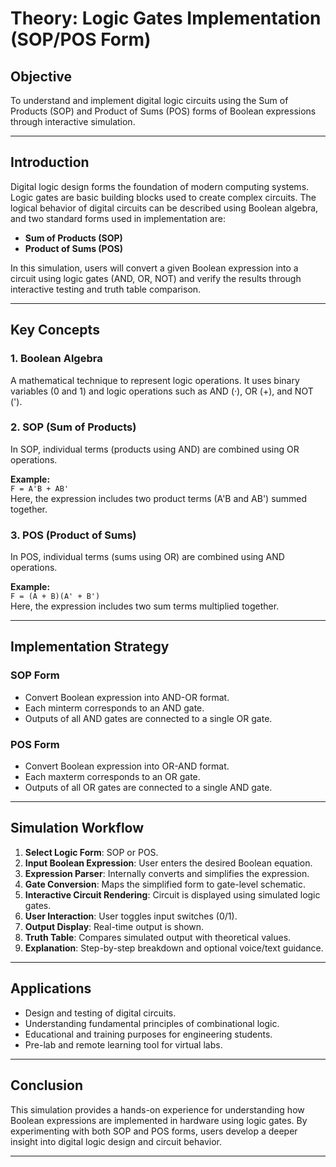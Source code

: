 # Theory: Logic Gates Implementation (SOP/POS Form)

## Objective
To understand and implement digital logic circuits using the Sum of Products (SOP) and Product of Sums (POS) forms of Boolean expressions through interactive simulation.

---

## Introduction

Digital logic design forms the foundation of modern computing systems. Logic gates are basic building blocks used to create complex circuits. The logical behavior of digital circuits can be described using Boolean algebra, and two standard forms used in implementation are:

- **Sum of Products (SOP)**
- **Product of Sums (POS)**

In this simulation, users will convert a given Boolean expression into a circuit using logic gates (AND, OR, NOT) and verify the results through interactive testing and truth table comparison.

---

## Key Concepts

### 1. Boolean Algebra
A mathematical technique to represent logic operations. It uses binary variables (0 and 1) and logic operations such as AND (·), OR (+), and NOT (').

### 2. SOP (Sum of Products)
In SOP, individual terms (products using AND) are combined using OR operations.

**Example:**  
`F = A'B + AB'`  
Here, the expression includes two product terms (A'B and AB') summed together.

### 3. POS (Product of Sums)
In POS, individual terms (sums using OR) are combined using AND operations.

**Example:**  
`F = (A + B)(A' + B')`  
Here, the expression includes two sum terms multiplied together.

---

## Implementation Strategy

### SOP Form
- Convert Boolean expression into AND-OR format.
- Each minterm corresponds to an AND gate.
- Outputs of all AND gates are connected to a single OR gate.

### POS Form
- Convert Boolean expression into OR-AND format.
- Each maxterm corresponds to an OR gate.
- Outputs of all OR gates are connected to a single AND gate.

---

## Simulation Workflow

1. **Select Logic Form**: SOP or POS.
2. **Input Boolean Expression**: User enters the desired Boolean equation.
3. **Expression Parser**: Internally converts and simplifies the expression.
4. **Gate Conversion**: Maps the simplified form to gate-level schematic.
5. **Interactive Circuit Rendering**: Circuit is displayed using simulated logic gates.
6. **User Interaction**: User toggles input switches (0/1).
7. **Output Display**: Real-time output is shown.
8. **Truth Table**: Compares simulated output with theoretical values.
9. **Explanation**: Step-by-step breakdown and optional voice/text guidance.

---

## Applications

- Design and testing of digital circuits.
- Understanding fundamental principles of combinational logic.
- Educational and training purposes for engineering students.
- Pre-lab and remote learning tool for virtual labs.

---

## Conclusion

This simulation provides a hands-on experience for understanding how Boolean expressions are implemented in hardware using logic gates. By experimenting with both SOP and POS forms, users develop a deeper insight into digital logic design and circuit behavior.

---
